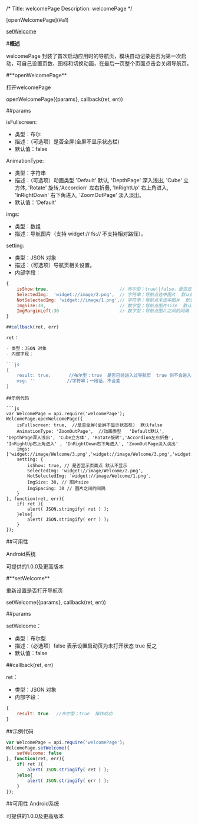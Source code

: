 /*
Title: welcomePage
Description: welcomePage
*/
<div class="outline">
[openWelcomePage](#a1)

[setWelcome](#a2)

</div>

#**概述**

welcomePage 封装了首次启动应用时的导航页，模块自动记录是否为第一次启动，可自己设置页数、图标和切换动画，在最后一页整个页面点击会关闭导航页。 

<div id="a1"></div>
#**openWelcomePage**

打开welcomePage

openWelcomePage({params}, callback(ret, err))

##params

isFullscreen:

- 类型：布尔
- 描述：（可选项）是否全屏(全屏不显示状态栏)
- 默认值：false

AnimationType:

- 类型：字符串
- 描述：（可选项）动画类型  'Default'  默认, 'DepthPage'  深入浅出, 'Cube'  立方体, 'Rotate'  旋转,'Accordion'  左右折叠, 'InRightUp'   右上角进入, 'InRightDown'  右下角进入, 'ZoomOutPage'  淡入淡出。
- 默认值：'Default'

imgs: 

- 类型：数组
- 描述：导航图片（支持 widget:// fs://  不支持相对路径）。

setting:

- 类型：JSON 对象
- 描述：（可选项）导航页相关设置。
- 内部字段：

```js
{
	isShow:true,                           // 布尔型；true||false，是否显示导航点 默认不显示
	SelectedImg:  'widget://image/2.png',  // 字符串；导航点选中图片  默认红色小圆圈
	NotSelectedImg: 'widget://image/1.png',// 字符串；导航点未选中图片  默认白色小圆圈
	ImgSize:30,                            // 数字型；导航点图片size  默认0
	ImgMarginLeft:30                       // 数字型；导航点图片之间的间隔 默认0
}

##callback(ret, err)

ret：

- 类型：JSON 对象
- 内部字段：

```js
{
    result: true，      //布尔型；true  是否已经进入过导航页  true 则不会进入导航页  点击最后一张导航页才会让它变成true
    msg: ''            //字符串；一段话，不会变
}
```

```
##示例代码

```js
var WelcomePage = api.require('welcomePage');	
WelcomePage.openWelcomePage({
	isFullscreen: true,  //是否全屏(全屏不显示状态栏)  默认false
	AnimationType: 'ZoomOutPage',  //动画类型   'Default默认', 'DepthPage深入浅出', 'Cube立方体', 'Rotate旋转','Accordion左右折叠', 'InRightUp右上角进入' , 'InRightDown右下角进入', 'ZoomOutPage淡入淡出'
	imgs: ['widget://image/Welcome/3.png','widget://image/Welcome/3.png','widget://image/Welcome/3.png','widget://image/Welcome/3.png'],
	setting: {
		isShow: true, // 是否显示页面点 默认不显示
		SelectedImg: 'widget://image/Welcome/2.png',
		NotSelectedImg: 'widget://image/Welcome/1.png',
		ImgSize: 30, // 图片size
		ImgSpacing: 30 // 图片之间的间隔
	}
}, function(ret, err){		
    if( ret ){
        alert( JSON.stringify( ret ) );
    }else{
        alert( JSON.stringify( err ) );
    }
});
```

##可用性

Android系统

可提供的1.0.0及更高版本

<div id="a2"></div>
#**setWelcome**

重新设置是否打开导航页

setWelcome({params}, callback(ret, err))

##params

setWelcome：

- 类型：布尔型
- 描述：（必选项）false 表示设置启动页为未打开状态  true 反之
- 默认值：false


##callback(ret, err)

ret：

- 类型：JSON 对象
- 内部字段：

```js
{
    result: true   //布尔型；true  操作成功
}
```

##示例代码

```js
var WelcomePage = api.require('welcomePage');	
WelcomePage.setWelcome({
	setWelcome: false
}, function(ret, err){		
    if( ret ){
        alert( JSON.stringify( ret ) );
    }else{
        alert( JSON.stringify( err ) );
    }
});
```

##可用性
Android系统

可提供的1.0.0及更高版本